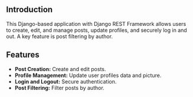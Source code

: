 
## Introduction

This Django-based application with Django REST Framework allows users to create, edit, and manage posts, update profiles, and securely log in and out. A key feature is post filtering by author.

## Features

- **Post Creation:** Create and edit posts.
- **Profile Management:** Update user profiles data and picture.
- **Login and Logout:** Secure authentication.
- **Post Filtering:** Filter posts by author.
